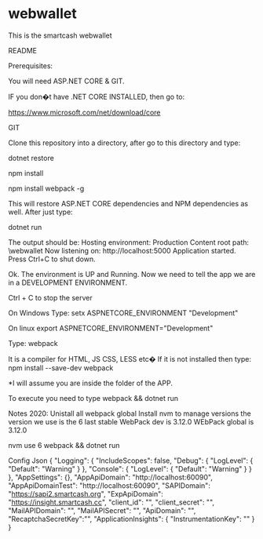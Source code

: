 # webwallet
This is the smartcash webwallet

README

Prerequisites:

You will need ASP.NET CORE & GIT.

IF you don�t have .NET CORE INSTALLED, then go to:

https://www.microsoft.com/net/download/core

GIT

Clone this repository into a directory, after go to this directory and type:

dotnet restore

npm install

npm install webpack -g

This will restore ASP.NET CORE dependencies and NPM dependencies as well. After just type:

dotnet run

The output should be:
Hosting environment: Production
Content root path: \webwallet
Now listening on: http://localhost:5000
Application started. Press Ctrl+C to shut down.

Ok. The environment is UP and Running. Now we need to tell the app we are in a DEVELOPMENT ENVIRONMENT.

Ctrl + C to stop the server

On Windows Type:
setx ASPNETCORE_ENVIRONMENT "Development"

On linux
export ASPNETCORE_ENVIRONMENT="Development"

Type:
webpack

It is a compiler for HTML, JS CSS, LESS etc�
If it is not installed then type:
npm install --save-dev webpack

*I will assume you are inside the folder of the APP.


To execute you need to type webpack && dotnet run

Notes 2020:
Unistall all webpack global
Install nvm to manage versions the version we use is the 6 last stable
WebPack dev is 3.12.0
WEbPack global is 3.12.0

nvm use 6
webpack && dotnet run


Config Json
{
    "Logging": {
        "IncludeScopes": false,
        "Debug": {
            "LogLevel": {
                "Default": "Warning"
            }
        },
        "Console": {
            "LogLevel": {
                "Default": "Warning"
            }
        }
    },
    "AppSettings": {},
    "AppApiDomain": "http://localhost:60090",
    "AppApiDomainTest": "http://localhost:60090",
    "SAPIDomain": "https://sapi2.smartcash.org",
    "ExpApiDomain": "https://insight.smartcash.cc",
    "client_id": "",
    "client_secret": "",
    "MailAPIDomain": "",
    "MailAPISecret": "",
    "ApiDomain": "",
    "RecaptchaSecretKey":"",
    "ApplicationInsights": {
        "InstrumentationKey": ""
    }
}